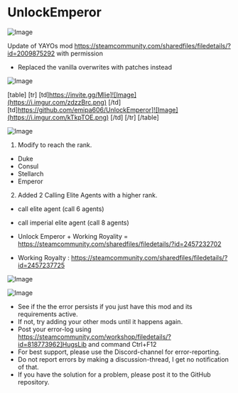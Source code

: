 # UnlockEmperor

![Image](https://i.imgur.com/WAEzk68.png)

Update of YAYOs mod
https://steamcommunity.com/sharedfiles/filedetails/?id=2009875292
with permission

- Replaced the vanilla overwrites with patches instead

![Image](https://i.imgur.com/7Gzt3Rg.png)


[table]
    [tr]
        [td]https://invite.gg/Mlie]![Image](https://i.imgur.com/zdzzBrc.png)
[/td]
        [td]https://github.com/emipa606/UnlockEmperor]![Image](https://i.imgur.com/kTkpTOE.png)
[/td]
    [/tr]
[/table]
	
![Image](https://i.imgur.com/NOW7jU1.png)

1. Modify to reach the rank.

- Duke
- Consul
- Stellarch
- Emperor


2. Added 2 Calling Elite Agents with a higher rank.

- call elite agent (call 6 agents)
- call imperial elite agent (call 8 agents)


- Unlock Emperor + Working Royality = https://steamcommunity.com/sharedfiles/filedetails/?id=2457232702
- Working Royalty : https://steamcommunity.com/sharedfiles/filedetails/?id=2457237725



![Image](https://i.imgur.com/p7Fv1Z6.gif)


![Image](https://i.imgur.com/Rs6T6cr.png)



-  See if the the error persists if you just have this mod and its requirements active.
-  If not, try adding your other mods until it happens again.
-  Post your error-log using https://steamcommunity.com/workshop/filedetails/?id=818773962]HugsLib and command Ctrl+F12
-  For best support, please use the Discord-channel for error-reporting.
-  Do not report errors by making a discussion-thread, I get no notification of that.
-  If you have the solution for a problem, please post it to the GitHub repository.




